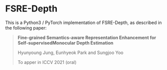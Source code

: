 # FSRE-Depth
This is a Python3 / PyTorch implementation of FSRE-Depth, as described in the following paper:

> **Fine-grained Semantics-aware Representation Enhancement for Self-supervisedMonocular Depth Estimation**
>
> Hyunyoung Jung, Eunhyeok Park and Sungjoo Yoo
>
> To apper in ICCV 2021 (oral)
